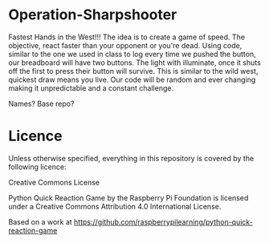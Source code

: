 # Operation-Sharpshooter
Fastest Hands in the West!!!
The idea is to create a game of speed. The objective, react faster than your opponent or you're dead. Using code, similar to the one we used in class to log every time we pushed the button, our breadboard will have two buttons. The light with illuminate, once it shuts off the first to press their button will survive. This is similar to the wild west, quickest draw means you live. Our code will be random and ever changing making it unpredictable and a constant challenge.

Names? Base repo?

# Licence
Unless otherwise specified, everything in this repository is covered by the following licence:

Creative Commons License

Python Quick Reaction Game by the Raspberry Pi Foundation is licensed under a Creative Commons Attribution 4.0 International License.

Based on a work at https://github.com/raspberrypilearning/python-quick-reaction-game
